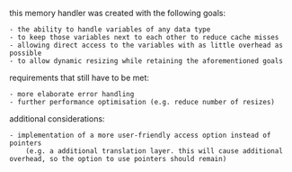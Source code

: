 
this memory handler was created with the following goals:

	- the ability to handle variables of any data type 
	- to keep those variables next to each other to reduce cache misses
	- allowing direct access to the variables with as little overhead as possible
	- to allow dynamic resizing while retaining the aforementioned goals


requirements that still have to be met:

	- more elaborate error handling
	- further performance optimisation (e.g. reduce number of resizes)

additional considerations:

	- implementation of a more user-friendly access option instead of pointers
		(e.g. a additional translation layer. this will cause additional overhead, so the option to use pointers should remain)